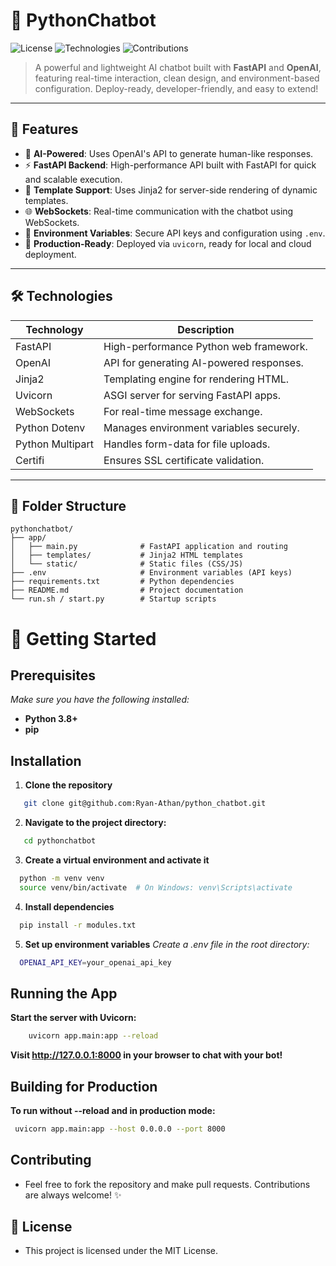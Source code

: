 # 🤖 PythonChatbot

![License](https://img.shields.io/github/license/yourusername/pythonchatbot?color=blue&style=for-the-badge)
![Technologies](https://img.shields.io/badge/Technologies-FastAPI%20%7C%20OpenAI%20%7C%20Jinja2%20%7C%20Python-blue?style=for-the-badge)
![Contributions](https://img.shields.io/badge/Contributions-Welcome-brightgreen?style=for-the-badge)

> A powerful and lightweight AI chatbot built with **FastAPI** and **OpenAI**, featuring real-time interaction, clean design, and environment-based configuration. Deploy-ready, developer-friendly, and easy to extend!

---

## 🌟 Features

- 🤖 **AI-Powered**: Uses OpenAI's API to generate human-like responses.
- ⚡ **FastAPI Backend**: High-performance API built with FastAPI for quick and scalable execution.
- 🧩 **Template Support**: Uses Jinja2 for server-side rendering of dynamic templates.
- 🌐 **WebSockets**: Real-time communication with the chatbot using WebSockets.
- 🔐 **Environment Variables**: Secure API keys and configuration using `.env`.
- 🚀 **Production-Ready**: Deployed via `uvicorn`, ready for local and cloud deployment.

---

## 🛠️ Technologies

| Technology         | Description                                      |
|--------------------|--------------------------------------------------|
| FastAPI            | High-performance Python web framework.           |
| OpenAI             | API for generating AI-powered responses.         |
| Jinja2             | Templating engine for rendering HTML.            |
| Uvicorn            | ASGI server for serving FastAPI apps.            |
| WebSockets         | For real-time message exchange.                  |
| Python Dotenv      | Manages environment variables securely.          |
| Python Multipart   | Handles form-data for file uploads.              |
| Certifi            | Ensures SSL certificate validation.              |

---

## 📂 Folder Structure

```plaintext
pythonchatbot/
├── app/
│   ├── main.py              # FastAPI application and routing
│   ├── templates/           # Jinja2 HTML templates
│   └── static/              # Static files (CSS/JS)
├── .env                     # Environment variables (API keys)
├── requirements.txt         # Python dependencies
├── README.md                # Project documentation
└── run.sh / start.py        # Startup scripts
```

# 🚀 Getting Started

## Prerequisites
*Make sure you have the following installed:*
- **Python 3.8+**
- **pip** 

## Installation
1. **Clone the repository**
   
```bash
   git clone git@github.com:Ryan-Athan/python_chatbot.git
 ```  
2. **Navigate to the project directory:**
```bash
   cd pythonchatbot
``` 
3. **Create a virtual environment and activate it**
   
```bash
  python -m venv venv
  source venv/bin/activate  # On Windows: venv\Scripts\activate
```
4. **Install dependencies**
   
```bash
  pip install -r modules.txt
```
5. **Set up environment variables**
*Create a .env file in the root directory:*

```bash
  OPENAI_API_KEY=your_openai_api_key
```

   
## Running the App

**Start the server with Uvicorn:**
```bash
    uvicorn app.main:app --reload
```  
**Visit http://127.0.0.1:8000 in your browser to chat with your bot!**

## Building for Production
 **To run without --reload and in production mode:**
```bash
 uvicorn app.main:app --host 0.0.0.0 --port 8000
``` 
## Contributing

- Feel free to fork the repository and make pull requests. Contributions are always welcome! ✨

## 📝 License

- This project is licensed under the MIT License.
